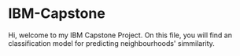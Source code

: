 # IBM-Capstone
Hi, welcome to my IBM Capstone Project. On this file, you will find an classification model for predicting neighbourhoods' simmilarity.
